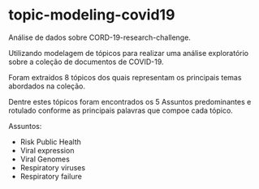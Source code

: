 # topic-modeling-covid19
Análise de dados sobre CORD-19-research-challenge.

Utilizando modelagem de tópicos para realizar uma análise exploratório sobre a coleção de documentos de COVID-19.

Foram extraidos 8 tópicos dos quais representam os principais temas abordados na coleção.

Dentre estes tópicos foram encontrados os 5 Assuntos predominantes e rotulado conforme as principais palavras que compoe cada tópico.

Assuntos:
* Risk Public Health
* Viral expression 
* Viral Genomes
* Respiratory viruses 
* Respiratory failure
